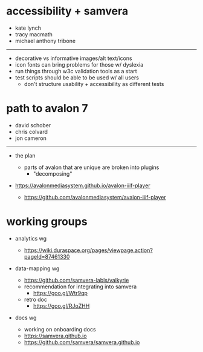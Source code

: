 accessibility + samvera
===============

- kate lynch
- tracy macmath
- michael anthony tribone

-----

- decorative vs informative images/alt text/icons
- icon fonts can bring problems for those w/ dyslexia
- run things through w3c validation tools as a start
- test scripts should be able to be used w/ all users
  - don't structure usability + accessibility as different tests


path to avalon 7
================

- david schober
- chris colvard
- jon cameron

-----

- the plan
  - parts of avalon that are unique are broken into plugins
    - "decomposing"

- https://avalonmediasystem.github.io/avalon-iiif-player
  - https://github.com/avalonmediasystem/avalon-iiif-player


working groups
==============

- analytics wg
  - https://wiki.duraspace.org/pages/viewpage.action?pageId=87461330

- data-mapping wg
  - https://github.com/samvera-labls/valkyrie
  - recommendation for integrating into samvera
    - https://goo.gl/Wtr9qp
  - retro doc
    - https://goo.gl/RJoZHH

- docs wg
  - working on onboarding docs
  - https://samvera.github.io
  - https://github.com/samvera/samvera.github.io
